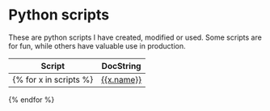 # Python scripts

These are python scripts I have created, modified or used. Some scripts are for fun, while others have valuable use in production.


| Script  | DocString |
| ------------- | ------------- |
{% for x in scripts %}|<a href="./{{x.name}}">{{x.name}}</a>|{{x.docstring}}|
{% endfor %}
